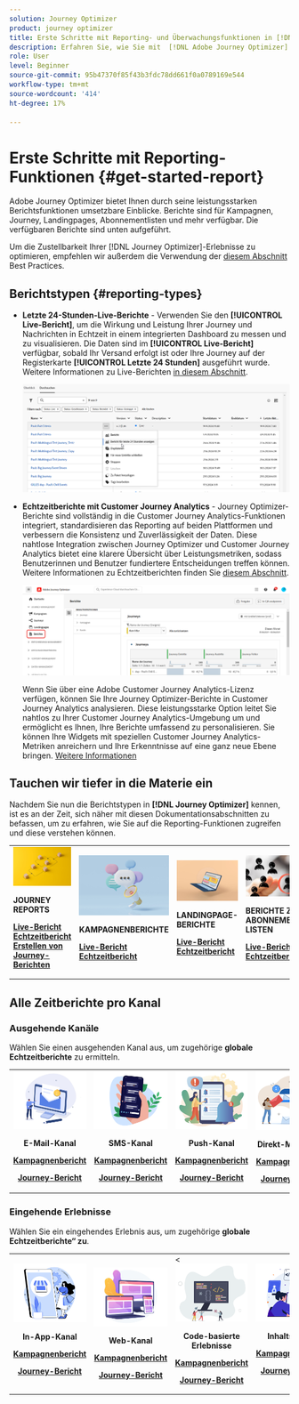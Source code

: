 ```yaml
---
solution: Journey Optimizer
product: journey optimizer
title: Erste Schritte mit Reporting- und Überwachungsfunktionen in [!DNL Adobe Journey Optimizer]
description: Erfahren Sie, wie Sie mit  [!DNL Adobe Journey Optimizer] - und Überwachungsfunktionen arbeiten.
role: User
level: Beginner
source-git-commit: 95b47370f85f43b3fdc78dd661f0a0789169e544
workflow-type: tm+mt
source-wordcount: '414'
ht-degree: 17%

---
```


# Erste Schritte mit Reporting-Funktionen {#get-started-report}

Adobe Journey Optimizer bietet Ihnen durch seine leistungsstarken Berichtsfunktionen umsetzbare Einblicke. Berichte sind für Kampagnen, Journey, Landingpages, Abonnementlisten und mehr verfügbar. Die verfügbaren Berichte sind unten aufgeführt.

Um die Zustellbarkeit Ihrer [!DNL Journey Optimizer]-Erlebnisse zu optimieren, empfehlen wir außerdem die Verwendung der [ diesem Abschnitt ](deliverability.md) Best Practices.


## Berichtstypen {#reporting-types}

* **Letzte 24-Stunden-Live-Berichte** - Verwenden Sie den **[!UICONTROL Live-Bericht]**, um die Wirkung und Leistung Ihrer Journey und Nachrichten in Echtzeit in einem integrierten Dashboard zu messen und zu visualisieren. Die Daten sind im **[!UICONTROL Live-Bericht]** verfügbar, sobald Ihr Versand erfolgt ist oder Ihre Journey auf der Registerkarte **[!UICONTROL Letzte 24 Stunden]** ausgeführt wurde. Weitere Informationen zu Live-Berichten [in diesem Abschnitt](live-report.md).

  ![](assets/report_journey.png)


* **Echtzeitberichte mit Customer Journey Analytics** - Journey Optimizer-Berichte sind vollständig in die Customer Journey Analytics-Funktionen integriert, standardisieren das Reporting auf beiden Plattformen und verbessern die Konsistenz und Zuverlässigkeit der Daten. Diese nahtlose Integration zwischen Journey Optimizer und Customer Journey Analytics bietet eine klarere Übersicht über Leistungsmetriken, sodass Benutzerinnen und Benutzer fundiertere Entscheidungen treffen können. Weitere Informationen zu Echtzeitberichten finden Sie [ diesem Abschnitt](report-gs-cja.md).

  ![](assets/gs-cja-report-1.png)

  Wenn Sie über eine Adobe Customer Journey Analytics-Lizenz verfügen, können Sie Ihre Journey Optimizer-Berichte in Customer Journey Analytics analysieren. Diese leistungsstarke Option leitet Sie nahtlos zu Ihrer Customer Journey Analytics-Umgebung um und ermöglicht es Ihnen, Ihre Berichte umfassend zu personalisieren. Sie können Ihre Widgets mit speziellen Customer Journey Analytics-Metriken anreichern und Ihre Erkenntnisse auf eine ganz neue Ebene bringen. [Weitere Informationen](report-cja-manage.md)


## Tauchen wir tiefer in die Materie ein

Nachdem Sie nun die Berichtstypen in **[!DNL Journey Optimizer]** kennen, ist es an der Zeit, sich näher mit diesen Dokumentationsabschnitten zu befassen, um zu erfahren, wie Sie auf die Reporting-Funktionen zugreifen und diese verstehen können.


<table style="table-layout:fixed"><tr style="border: 0;">
<td>
<img alt="Journey-Berichte" src="../assets/do-not-localize/start-journey.jpeg">
<div>
<p><strong>JOURNEY REPORTS</strong></p>
</div>
<div>
<a href="journey-live-report.md"><strong>Live-Bericht</strong></a>
</div>
<div>
<a href="journey-global-report-cja.md"><strong>Echtzeitbericht</strong></a>
</div>
<div>
<a href="sharing-overview.md"><strong>Erstellen von Journey-Berichten</strong></a>
</div>
<p>
<p>
</td>
<td>
<img alt="Kampagnenberichte" src="../assets/do-not-localize/start-campaign.jpeg">
<div>
<p><strong>KAMPAGNENBERICHTE</strong></p>
</div>
<div>
<a href="campaign-live-report.md"><strong>Live-Bericht</strong></a>
</div>
<div>
<a href="campaign-global-report-cja.md"><strong>Echtzeitbericht</strong></a>
</div>
<p>
<p>
</td>
<td>
<img alt="Landingpage-Berichte" src="../assets/do-not-localize/start-interface.jpeg">
<div>
<p><strong>LANDINGPAGE-BERICHTE</strong></p>
</div>
<div>
<a href="lp-report-live.md"><strong>Live-Bericht</strong></a>
</div>
<div>
<a href="lp-report-global-cja.md"><strong>Echtzeitbericht</strong></a>
</div>
<p>
<p>
</td>
<td>
<img alt="Berichte zur Abonnement-Liste" src="../assets/do-not-localize/role.jpg">
<div>
<p><strong>BERICHTE ZU ABONNEMENT-LISTEN</strong></p>
</div>
<div>
<a href="subscription-report-live.md"><strong>Live-Bericht</strong></a>
</div>
<div>
<a href="subscription-report-global-cja.md"><strong>Echtzeitbericht</strong></a>
</div>
<p>
<p>
</td>
</tr></table>

## Alle Zeitberichte pro Kanal

### Ausgehende Kanäle

Wählen Sie einen ausgehenden Kanal aus, um zugehörige **globale Echtzeitberichte** zu ermitteln.

<table style="table-layout:fixed"><tr style="border: 0;">
<td><img alt="E-Mail" src="../channels/assets/do-not-localize/email.png">
<div align="center"><p><strong>E-Mail-Kanal</strong></p><p><a href="campaign-global-report-cja-email.md"><strong>Kampagnenbericht</strong></a></p><p><a href="journey-global-report-cja-email.md"><strong>Journey-Bericht</strong></a></p></div></td>
<td><a href="campaign-global-report-cja-sms.md"><img alt="SMS" src="../channels/assets/do-not-localize/sms.png"></a>
<div align="center"><p><strong>SMS-Kanal</strong></p><p><a href="campaign-global-report-cja-sms.md"><strong>Kampagnenbericht</strong></a></p><p><a href="journey-global-report-cja-sms.md"><strong>Journey-Bericht</strong></a></p></div></td>
<td><a href="campaign-global-report-cja-push.md"><img alt="Push" src="../channels/assets/do-not-localize/push.png"></a>
<div align="center"><p><strong>Push-Kanal</strong></p><p><a href="campaign-global-report-cja-push.md"><strong>Kampagnenbericht</strong></a></p><p><a href="journey-global-report-cja-push.md"><strong>Journey-Bericht</strong></a></p></div></td>
<td><a href="campaign-global-report-cja-direct.md"><img alt="Direkt-Mail" src="../channels/assets/do-not-localize/direct-mail.jpg"></a>
<div align="center"><p><strong>Direkt-Mail-Kanal</strong></p><p><a href="campaign-global-report-cja-direct.md"><strong>Kampagnenbericht</strong></a></p><p><a href="journey-global-report-cja-direct.md"><strong>Journey-Bericht</strong></a></p></div></td>
</tr></table>

### Eingehende Erlebnisse

Wählen Sie ein eingehendes Erlebnis aus, um zugehörige **globale Echtzeitberichte“ zu**.

<table style="table-layout:fixed"><tr style="border: 0;">
<td><img alt="In-App" src="../channels/assets/do-not-localize/inapp.jpg">
<div align="center"><p><strong>In-App-Kanal</strong></p><p><a href="campaign-global-report-cja-inapp.md"><strong>Kampagnenbericht</strong></a></p><p><a href="journey-global-report-cja-inapp.md"><strong>Journey-Bericht</strong></a></p></div></td>
<td><p><img alt="Web" src="../channels/assets/do-not-localize/web.jpg"></p>
<div align="center"><p><strong>Web-Kanal</strong></p><p><a href="campaign-global-report-cja-web.md"><strong>Kampagnenbericht</strong></a></p><p><a href="journey-global-report-cja-web.md"><strong>Journey-Bericht</strong></a></p></div></td>
<td>&lt;<img alt="Code-basiertes Erlebnis" src="../channels/assets/do-not-localize/code.png">
<div align="center"><p><strong>Code-basierte Erlebnisse</strong></p><p><a href="campaign-global-report-cja-code.md"><strong>Kampagnenbericht</strong></a></p><p><a href="campaign-global-report-cja-code.md"><strong>Journey-Bericht</strong></a></p></div></td>
<td><img alt="Inhaltskarten" src="../channels/assets/do-not-localize/cards.png">
<div align="center"><p><strong>Inhaltskarten</strong></p><p><a href="campaign-global-report-cja-content.md"><strong>Kampagnenbericht</strong></a></p><p><a href="journey-global-report-cja-content.md"><strong>Journey-Bericht</strong></a></p></div></td>
</tr></table>

